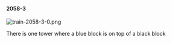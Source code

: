 #### 2058-3
![train-2058-3-0.png](https://github.com/lil-lab/nlvr/raw/master/nlvr/train/images/79/train-2058-3-0.png "train-2058-3-0.png")

There is one tower where a blue block is on top of a black block